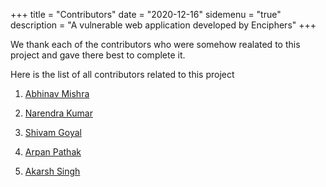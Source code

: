 +++
title = "Contributors"
date = "2020-12-16"
sidemenu = "true"
description = "A vulnerable web application developed by Enciphers"
+++

We thank each of the contributors who were somehow realated to this project and gave there best to complete it.

Here is the list of all contributors related to this project

1. [Abhinav Mishra](https://twitter.com/0ctac0der)

2. [Narendra Kumar](https://twitter.com/0ddhawk)

3. [Shivam Goyal](https://twitter.com/g33kyshivam)

4. [Arpan Pathak]()

5. [Akarsh Singh](https://twitter.com/AkarshS99378244) 
